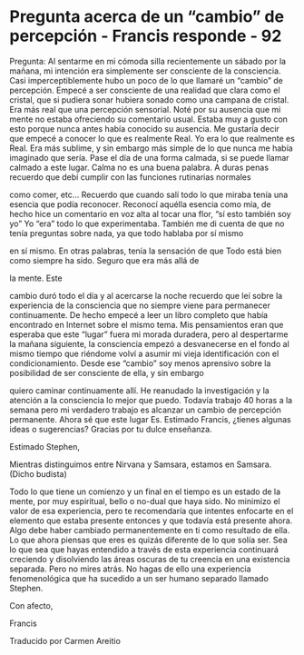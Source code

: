 # Pregunta acerca de un “cambio” de percepción - Francis responde - 92

Pregunta: Al sentarme en mi cómoda silla recientemente un sábado por la mañana, mi intención era simplemente ser consciente de la consciencia. Casi imperceptiblemente hubo un poco de lo que llamaré un “cambio” de percepción. Empecé a ser consciente de una realidad que clara como el cristal, que si pudiera sonar hubiera sonado como una campana de cristal. Era más real que una percepción sensorial. Noté por su ausencia que mi mente no estaba ofreciendo su comentario usual. Estaba muy a gusto con esto porque nunca antes había conocido su ausencia. Me gustaría decir que empecé a conocer lo que es realmente Real. Yo era lo que realmente es Real. Era más sublime, y sin embargo más simple de lo que nunca me había imaginado que sería. Pase el día de una forma calmada, si se puede llamar calmado a este lugar. Calma no es una buena palabra. A duras penas recuerdo que debí cumplir con las funciones rutinarias normales

como comer, etc… Recuerdo que cuando salí todo lo que miraba tenía una esencia que podía reconocer. Reconocí aquélla esencia como mía, de hecho hice un comentario en voz alta al tocar una flor, “sí esto también soy yo” Yo “era” todo lo que experimentaba. También me di cuenta de que no tenía preguntas sobre nada, ya que todo hablaba por sí mismo

en sí mismo. En otras palabras, tenía la sensación de que Todo está bien como siempre ha sido. Seguro que era más allá de

la mente. Este

cambio duró todo el día y al acercarse la noche recuerdo que leí sobre la experiencia de la consciencia que no siempre viene para permanecer continuamente. De hecho empecé a leer un libro completo que había encontrado en Internet sobre el mismo tema. Mis pensamientos eran que esperaba que este “lugar” fuera mi morada duradera, pero al despertarme la mañana siguiente, la consciencia empezó a desvanecerse en el fondo al mismo tiempo que riéndome volví a asumir mi vieja identificación con el condicionamiento. Desde ese “cambio” soy menos aprensivo sobre la posibilidad de ser consciente de ella, y sin embargo

quiero caminar continuamente allí. He reanudado la investigación y la atención a la consciencia lo mejor que puedo. Todavía trabajo 40 horas a la semana pero mi verdadero trabajo es alcanzar un cambio de percepción permanente. Ahora sé que este lugar Es. Estimado Francis, ¿tienes algunas ideas o sugerencias? Gracias por tu dulce enseñanza.

Estimado Stephen,

Mientras distinguimos entre Nirvana y Samsara, estamos en Samsara. (Dicho budista)

Todo lo que tiene un comienzo y un final en el tiempo es un estado de la mente, por muy espiritual, bello o no-dual que haya sido. No minimizo el valor de esa experiencia, pero te recomendaría que intentes enfocarte en el elemento que estaba presente entonces y que todavía está presente ahora. Algo debe haber cambiado permanentemente en ti como resultado de ella. Lo que ahora piensas que eres es quizás diferente de lo que solía ser. Sea lo que sea que hayas entendido a través de esta experiencia continuará creciendo y disolviendo las áreas oscuras de tu creencia en una existencia separada. Pero no mires atrás. No hagas de ello una experiencia fenomenológica que ha sucedido a un ser humano separado llamado Stephen.

Con afecto,

Francis

Traducido por Carmen Areitio


